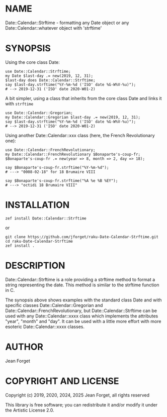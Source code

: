 NAME
====

Date::Calendar::Strftime - formatting any Date object or any Date::Calendar::whatever object with 'strftime'

SYNOPSIS
========

Using the core class Date:

```
use Date::Calendar::Strftime;
my Date $last-day .= new(2019, 12, 31);
$last-day does Date::Calendar::Strftime;
say $last-day.strftime("%Y-%m-%d ('ISO' date %G-W%V-%u)");
# --> 2019-12-31 ('ISO' date 2020-W01-2)
```

A bit  simpler, using a class  that inherits from the  core class Date
and links it with `strftime`

```
use Date::Calendar::Gregorian;
my Date::Calendar::Gregorian $last-day .= new(2019, 12, 31);
say $last-day.strftime("%Y-%m-%d ('ISO' date %G-W%V-%u)");
# --> 2019-12-31 ('ISO' date 2020-W01-2)
```

Using another Date::Calendar::xxx class (here, the French Revolutionary one):

```
use Date::Calendar::FrenchRevolutionary;
my Date::Calendar::FrenchRevolutionary $Bonaparte's-coup-fr;
$Bonaparte's-coup-fr .= new(year => 8, month => 2, day => 18);

say $Bonaparte's-coup-fr.strftime("%Y-%m-%d");
# ---> "0008-02-18" for 18 Brumaire VIII

say $Bonaparte's-coup-fr.strftime("%A %e %B %EY");
# ---> "octidi 18 Brumaire VIII"
```

INSTALLATION
============

```shell
zef install Date::Calendar::Strftime
```

or

```shell
git clone https://github.com/jforget/raku-Date-Calendar-Strftime.git
cd raku-Date-Calendar-Strftime
zef install .
```

DESCRIPTION
===========

Date::Calendar::Strftime  is a  role  providing a  strftime method  to
format a string  representing the date. This method is  similar to the
strftime function in C.

The synopsis above shows examples with the standard class Date and
with specific classes Date::Calendar::Gregorian and
Date::Calendar::FrenchRevolutionary, but Date::Calendar::Strftime can
be used with any Date::Calendar::xxxx class which implements the
attributes "year", "month" and "day". It can be used with a little
more effort with more esoteric Date::Calendar::xxxx classes.

AUTHOR
======

Jean Forget <J2N-FORGET at orange dot fr>

COPYRIGHT AND LICENSE
=====================

Copyright (c) 2019, 2020, 2024, 2025 Jean Forget, all rights reserved

This library is  free software; you can redistribute  it and/or modify
it under the Artistic License 2.0.

